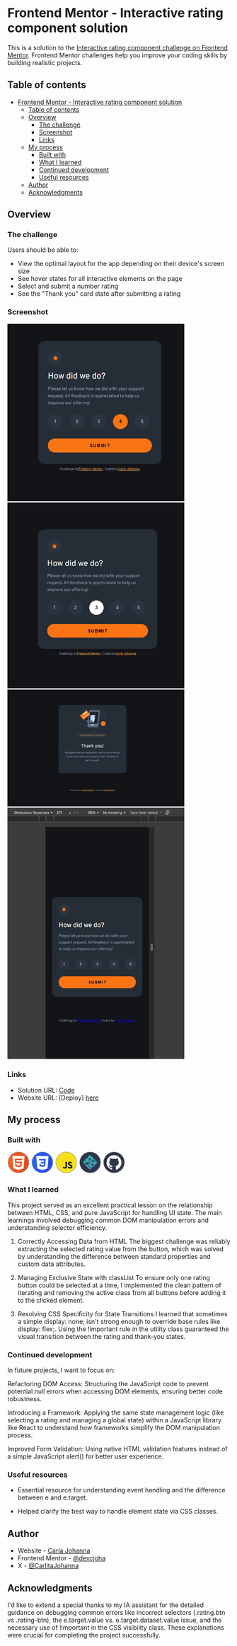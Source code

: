 # Frontend Mentor - Interactive rating component solution

This is a solution to the [Interactive rating component challenge on Frontend Mentor](https://www.frontendmentor.io/challenges/interactive-rating-component-koxpeBUmI). Frontend Mentor challenges help you improve your coding skills by building realistic projects. 

## Table of contents

- [Frontend Mentor - Interactive rating component solution](#frontend-mentor---interactive-rating-component-solution)
  - [Table of contents](#table-of-contents)
  - [Overview](#overview)
    - [The challenge](#the-challenge)
    - [Screenshot](#screenshot)
    - [Links](#links)
  - [My process](#my-process)
    - [Built with](#built-with)
    - [What I learned](#what-i-learned)
    - [Continued development](#continued-development)
    - [Useful resources](#useful-resources)
  - [Author](#author)
  - [Acknowledgments](#acknowledgments)

## Overview

### The challenge

Users should be able to:

- View the optimal layout for the app depending on their device's screen size
- See hover states for all interactive elements on the page
- Select and submit a number rating
- See the "Thank you" card state after submitting a rating

### Screenshot
<img src="./assets/Interactive-hover.jpg" alt="hover" width="400px" />
<img src="./assets/Interactive-Active.jpg" alt="hover" width="400px" />
<img src="./assets/Interactive-thankYou.jpg" alt="hover" width="400px" />
<img src="./assets/Interactive-mobile.jpg" alt="hover" width="400px" />


### Links

- Solution URL: [Code](https://github.com/devcjoha/Interactive-rating-component)
- Website URL: [Deploy] [here](https://interactive-rating-frontendm.netlify.app/)

## My process

### Built with

<img src="./assets/html.svg" alt="html" width="50px" />
<img src="./assets/css.svg" alt="html" width="50px" />
<img src="./assets/js.svg" alt="html" width="50px" />
<img src="./assets/netlify.svg" alt="html" width="50px" />
<img src="./assets/github.svg" alt="html" width="50px" />





### What I learned

This project served as an excellent practical lesson on the relationship between HTML, CSS, and pure JavaScript for handling UI state. The main learnings involved debugging common DOM manipulation errors and understanding selector efficiency.

1. Correctly Accessing Data from HTML
The biggest challenge was reliably extracting the selected rating value from the button, which was solved by understanding the difference between standard properties and custom data attributes.

2. Managing Exclusive State with classList
To ensure only one rating button could be selected at a time, I implemented the clean pattern of iterating and removing the active class from all buttons before adding it to the clicked element.

3. Resolving CSS Specificity for State Transitions
I learned that sometimes a simple display: none; isn't strong enough to override base rules like display: flex;. Using the !important rule in the utility class guaranteed the visual transition between the rating and thank-you states.


### Continued development

In future projects, I want to focus on:

Refactoring DOM Access: Structuring the JavaScript code to prevent potential null errors when accessing DOM elements, ensuring better code robustness.

Introducing a Framework: Applying the same state management logic (like selecting a rating and managing a global state) within a JavaScript library like React to understand how frameworks simplify the DOM manipulation process.

Improved Form Validation: Using native HTML validation features instead of a simple JavaScript alert() for better user experience.

### Useful resources

- Essential resource for understanding event handling and the difference between e and e.target.

- Helped clarify the best way to handle element state via CSS classes.

## Author

- Website - [Carla Johanna](https://github.com/devcjoha)
- Frontend Mentor - [@devcjoha](https://www.frontendmentor.io/profile/yourusername)
- X - [@CarlitaJohanna](https://www.x.com/carlitajohana)

## Acknowledgments

I'd like to extend a special thanks to my IA assistant for the detailed guidance on debugging common errors like incorrect selectors (.rating.btn vs .rating-btn), the e.target.value vs. e.target.dataset.value issue, and the necessary use of !important in the CSS visibility class. These explanations were crucial for completing the project successfully.
